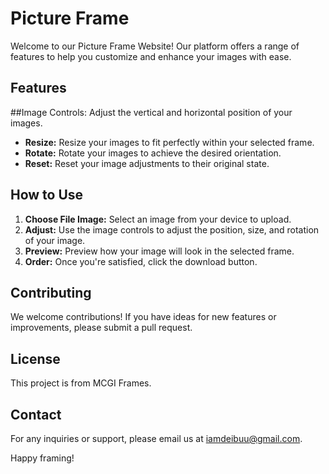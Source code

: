 # Picture Frame

Welcome to our Picture Frame Website! Our platform offers a range of features to help you customize and enhance your images with ease.

## Features

##Image Controls: Adjust the vertical and horizontal position of your images.
- **Resize:** Resize your images to fit perfectly within your selected frame.
- **Rotate:** Rotate your images to achieve the desired orientation.
- **Reset:** Reset your image adjustments to their original state.

## How to Use

1. **Choose File Image:** Select an image from your device to upload.
2. **Adjust:** Use the image controls to adjust the position, size, and rotation of your image.
4. **Preview:** Preview how your image will look in the selected frame.
5. **Order:** Once you're satisfied, click the download button.

## Contributing

We welcome contributions! If you have ideas for new features or improvements, please submit a pull request.

## License

This project is from MCGI Frames.
## Contact

For any inquiries or support, please email us at [iamdeibuu@gmail.com](mailto:iamdeibuu@gmail.com).

Happy framing!
